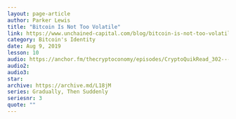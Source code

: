 ```yaml
---
layout: page-article
author: Parker Lewis
title: "Bitcoin Is Not Too Volatile"
link: https://www.unchained-capital.com/blog/bitcoin-is-not-too-volatile/
category: Bitcoin's Identity
date: Aug 9, 2019
lesson: 10
audio: https://anchor.fm/thecryptoconomy/episodes/CryptoQuikRead_302---Bitcoin-is-Not-Too-Volatile-Parker-Lewis-e6diss/a-aqp0ht
audio2: 
audio3: 
star: 
archive: https://archive.md/L18jM
series: Gradually, Then Suddenly
seriesnr: 3
quote: ""
---
```

